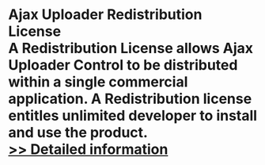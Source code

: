 # Ajax Uploader Redistribution License<br />A Redistribution License allows Ajax Uploader Control to be distributed within a single commercial application. A Redistribution license entitles unlimited developer to install and use the product.<br />[>> Detailed information](https://secure.shareit.com/shareit/product.html?productid=300236935&affiliateid=200057808)